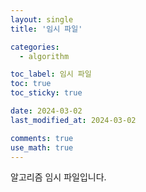 ```yaml
---
layout: single
title: '임시 파일'

categories:
  - algorithm

toc_label: 임시 파일
toc: true
toc_sticky: true

date: 2024-03-02
last_modified_at: 2024-03-02

comments: true
use_math: true
---
```


알고리즘 임시 파일입니다.